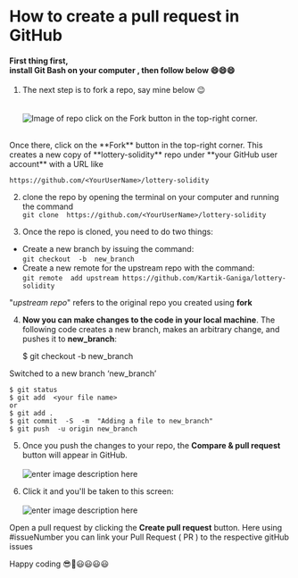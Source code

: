 
# How to create a pull request in GitHub

#### First thing first, <br/>install Git Bash on your computer , then follow below :smile::smile::smile:

1. The next step is to fork a repo, say mine below :wink: <br/> <br/> <br/>
![Image of repo](https://github.com/Kartik-Ganiga/images/blob/main/repo.png)
click on the Fork button in the top-right corner.
<br/>
Once there, click on the  **Fork**  button in the top-right corner. This creates a new copy of **lottery-solidity** repo under **your GitHub user account** with a URL like <br/>

`https://github.com/<YourUserName>/lottery-solidity`

2. clone the repo by opening the terminal on your computer and running the command <br/>
`git clone  https://github.com/<YourUserName>/lottery-solidity`

3. Once the repo is cloned, you need to do two things:

 - Create a new branch by issuing the command:<br/>
 `git checkout  -b  new_branch` <br/>
- Create a new remote for the upstream repo with the command:<br/>
`git remote  add upstream https://github.com/Kartik-Ganiga/lottery-solidity` <br/>

"*upstream repo*" refers to the original repo you created using **fork**<br/>

4. **Now you can make changes to the code in your local machine**. The following code creates a new branch, makes an arbitrary change, and pushes it to **new_branch**:<br/>

    $ git checkout  -b new_branch

Switched to a new branch ‘new_branch’<br>

    $ git status
    $ git add  <your file name>
    or
    $ git add .
    $ git commit  -S  -m  "Adding a file to new_branch"
    $ git push  -u origin new_branch
 
5. Once you push the changes to your repo, the **Compare & pull request** button will appear in GitHub.<br/><br/>
 ![enter image description here](https://github.com/Kartik-Ganiga/images/blob/main/PR.png)

6. Click it and you'll be taken to this screen:<br/><br/>
![enter image description here](https://github.com/Kartik-Ganiga/images/blob/main/PR%20issue.png)

Open a pull request by clicking the **Create pull request** button.
Here using #issueNumber you can link your Pull Request ( PR ) to the respective gitHub issues 

Happy coding :sunglasses::robot::smiley::smiley::smiley::smiley:
